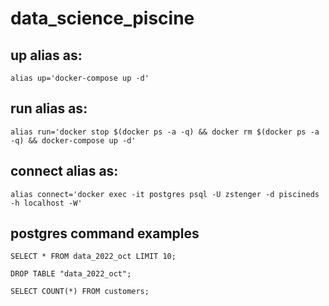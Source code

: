 # data_science_piscine

## up alias as:

```
alias up='docker-compose up -d'
```

## run alias as:
```
alias run='docker stop $(docker ps -a -q) && docker rm $(docker ps -a -q) && docker-compose up -d'
```

## connect alias as:
```
alias connect='docker exec -it postgres psql -U zstenger -d piscineds -h localhost -W'
```

## postgres command examples

```
SELECT * FROM data_2022_oct LIMIT 10;
```

```
DROP TABLE "data_2022_oct";
```

```
SELECT COUNT(*) FROM customers;
```